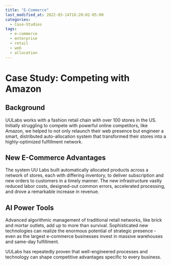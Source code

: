 ```yaml
---
title: "E-Commerce"
last_modified_at: 2022-03-14T16:20:02-05:00
categories:
  - Case-Studies
tags:
  - e-commerce
  - enterprise
  - retail
  - web
  - allocation
---
```


# Case Study: Competing with Amazon

## Background

UULabs works with a fashion retail chain with over 100 stores in the US. Initially struggling to compete with powerful online competitors, like Amazon, we helped to not only relaunch their web presence but engineer a smart, distributed auto-allocation system that transformed their stores into a highly-optimized fulfillment network.

## New E-Commerce Advantages

The system UU Labs built automatically allocated products across a network of stores, each with differing inventory, to deliver subscription and new orders to customers in a timely manner. The new infrastructure vastly reduced labor costs, designed-out common errors, accelerated processing, and drove a remarkable increase in revenue.

## AI Power Tools

Advanced algorithmic management of traditional retail networks, like brick and mortar outlets, add up to more than survival. Sophisticated new technologies can realize the enormous potential of strategic presence - even as the largest e-commerce businesses invest in massive warehouses and same-day fulfillment. 

UULabs has repeatedly proven that well-engineered processes and technology can shape competitive advantages specific to every business. 